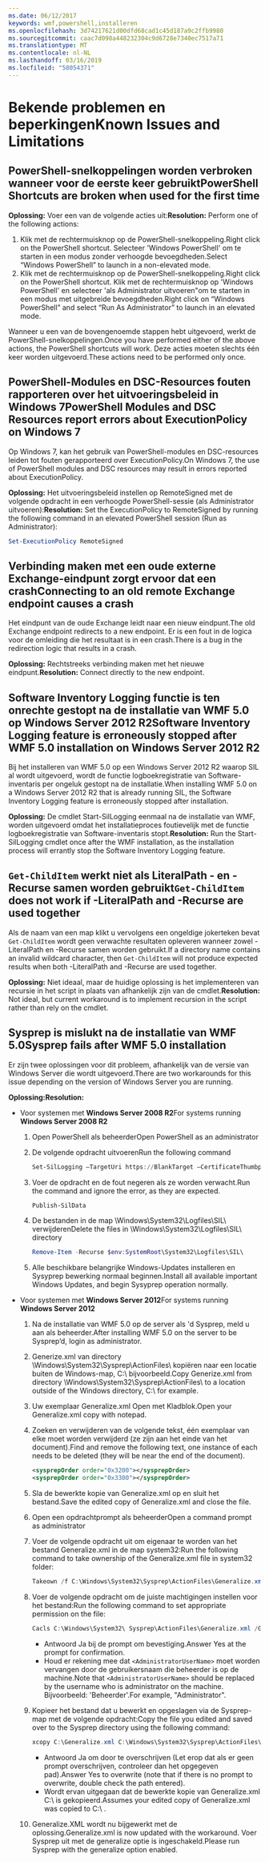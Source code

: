 ```yaml
---
ms.date: 06/12/2017
keywords: wmf,powershell,installeren
ms.openlocfilehash: 3d74217621d00dfd68cad1c45d187a9c2ffb9980
ms.sourcegitcommit: caac7d098a448232304c9d6728e7340ec7517a71
ms.translationtype: MT
ms.contentlocale: nl-NL
ms.lasthandoff: 03/16/2019
ms.locfileid: "58054371"
---
```

# <a name="known-issues-and-limitations"></a><span data-ttu-id="66314-102">Bekende problemen en beperkingen</span><span class="sxs-lookup"><span data-stu-id="66314-102">Known Issues and Limitations</span></span>

## <a name="powershell-shortcuts-are-broken-when-used-for-the-first-time"></a><span data-ttu-id="66314-103">PowerShell-snelkoppelingen worden verbroken wanneer voor de eerste keer gebruikt</span><span class="sxs-lookup"><span data-stu-id="66314-103">PowerShell Shortcuts are broken when used for the first time</span></span>

<span data-ttu-id="66314-104">**Oplossing:** Voer een van de volgende acties uit:</span><span class="sxs-lookup"><span data-stu-id="66314-104">**Resolution:** Perform one of the following actions:</span></span>

1. <span data-ttu-id="66314-105">Klik met de rechtermuisknop op de PowerShell-snelkoppeling.</span><span class="sxs-lookup"><span data-stu-id="66314-105">Right click on the PowerShell shortcut.</span></span> <span data-ttu-id="66314-106">Selecteer 'Windows PowerShell' om te starten in een modus zonder verhoogde bevoegdheden.</span><span class="sxs-lookup"><span data-stu-id="66314-106">Select “Windows PowerShell” to launch in a non-elevated mode.</span></span>
2. <span data-ttu-id="66314-107">Klik met de rechtermuisknop op de PowerShell-snelkoppeling.</span><span class="sxs-lookup"><span data-stu-id="66314-107">Right click on the PowerShell shortcut.</span></span> <span data-ttu-id="66314-108">Klik met de rechtermuisknop op 'Windows PowerShell' en selecteer 'als Administrator uitvoeren"om te starten in een modus met uitgebreide bevoegdheden.</span><span class="sxs-lookup"><span data-stu-id="66314-108">Right click on “Windows PowerShell” and select “Run As Administrator” to launch in an elevated mode.</span></span>

<span data-ttu-id="66314-109">Wanneer u een van de bovengenoemde stappen hebt uitgevoerd, werkt de PowerShell-snelkoppelingen.</span><span class="sxs-lookup"><span data-stu-id="66314-109">Once you have performed either of the above actions, the PowerShell shortcuts will work.</span></span> <span data-ttu-id="66314-110">Deze acties moeten slechts één keer worden uitgevoerd.</span><span class="sxs-lookup"><span data-stu-id="66314-110">These actions need to be performed only once.</span></span>

## <a name="powershell-modules-and-dsc-resources-report-errors-about-executionpolicy-on-windows-7"></a><span data-ttu-id="66314-111">PowerShell-Modules en DSC-Resources fouten rapporteren over het uitvoeringsbeleid in Windows 7</span><span class="sxs-lookup"><span data-stu-id="66314-111">PowerShell Modules and DSC Resources report errors about ExecutionPolicy on Windows 7</span></span>

<span data-ttu-id="66314-112">Op Windows 7, kan het gebruik van PowerShell-modules en DSC-resources leiden tot fouten gerapporteerd over ExecutionPolicy.</span><span class="sxs-lookup"><span data-stu-id="66314-112">On Windows 7, the use of PowerShell modules and DSC resources may result in errors reported about ExecutionPolicy.</span></span>

<span data-ttu-id="66314-113">**Oplossing:** Het uitvoeringsbeleid instellen op RemoteSigned met de volgende opdracht in een verhoogde PowerShell-sessie (als Administrator uitvoeren):</span><span class="sxs-lookup"><span data-stu-id="66314-113">**Resolution:** Set the ExecutionPolicy to RemoteSigned by running the following command in an elevated PowerShell session (Run as Administrator):</span></span>

```powershell
Set-ExecutionPolicy RemoteSigned
```

## <a name="connecting-to-an-old-remote-exchange-endpoint-causes-a-crash"></a><span data-ttu-id="66314-114">Verbinding maken met een oude externe Exchange-eindpunt zorgt ervoor dat een crash</span><span class="sxs-lookup"><span data-stu-id="66314-114">Connecting to an old remote Exchange endpoint causes a crash</span></span>

<span data-ttu-id="66314-115">Het eindpunt van de oude Exchange leidt naar een nieuw eindpunt.</span><span class="sxs-lookup"><span data-stu-id="66314-115">The old Exchange endpoint redirects to a new endpoint.</span></span> <span data-ttu-id="66314-116">Er is een fout in de logica voor de omleiding die het resultaat is in een crash.</span><span class="sxs-lookup"><span data-stu-id="66314-116">There is a bug in the redirection logic that results in a crash.</span></span>

<span data-ttu-id="66314-117">**Oplossing:** Rechtstreeks verbinding maken met het nieuwe eindpunt.</span><span class="sxs-lookup"><span data-stu-id="66314-117">**Resolution:** Connect directly to the new endpoint.</span></span>

## <a name="software-inventory-logging-feature-is-erroneously-stopped-after-wmf-50-installation-on-windows-server-2012-r2"></a><span data-ttu-id="66314-118">Software Inventory Logging functie is ten onrechte gestopt na de installatie van WMF 5.0 op Windows Server 2012 R2</span><span class="sxs-lookup"><span data-stu-id="66314-118">Software Inventory Logging feature is erroneously stopped after WMF 5.0 installation on Windows Server 2012 R2</span></span>

<span data-ttu-id="66314-119">Bij het installeren van WMF 5.0 op een Windows Server 2012 R2 waarop SIL al wordt uitgevoerd, wordt de functie logboekregistratie van Software-inventaris per ongeluk gestopt na de installatie.</span><span class="sxs-lookup"><span data-stu-id="66314-119">When installing WMF 5.0 on a Windows Server 2012 R2 that is already running SIL, the Software Inventory Logging feature is erroneously stopped after installation.</span></span>

<span data-ttu-id="66314-120">**Oplossing:** De cmdlet Start-SilLogging eenmaal na de installatie van WMF, worden uitgevoerd omdat het installatieproces foutievelijk met de functie logboekregistratie van Software-inventaris stopt.</span><span class="sxs-lookup"><span data-stu-id="66314-120">**Resolution:** Run the Start-SilLogging cmdlet once after the WMF installation, as the installation process will errantly stop the Software Inventory Logging feature.</span></span>

## <a name="get-childitem-does-not-work-if--literalpath-and--recurse-are-used-together"></a><span data-ttu-id="66314-121">`Get-ChildItem` werkt niet als LiteralPath - en - Recurse samen worden gebruikt</span><span class="sxs-lookup"><span data-stu-id="66314-121">`Get-ChildItem` does not work if -LiteralPath and -Recurse are used together</span></span>

<span data-ttu-id="66314-122">Als de naam van een map klikt u vervolgens een ongeldige jokerteken bevat `Get-ChildItem` wordt geen verwachte resultaten opleveren wanneer zowel - LiteralPath en -Recurse samen worden gebruikt.</span><span class="sxs-lookup"><span data-stu-id="66314-122">If a directory name contains an invalid wildcard character, then `Get-ChildItem` will not produce expected results when both -LiteralPath and -Recurse are used together.</span></span>

<span data-ttu-id="66314-123">**Oplossing:** Niet ideaal, maar de huidige oplossing is het implementeren van recursie in het script in plaats van afhankelijk zijn van de cmdlet.</span><span class="sxs-lookup"><span data-stu-id="66314-123">**Resolution:** Not ideal, but current workaround is to implement recursion in the script rather than rely on the cmdlet.</span></span>

## <a name="sysprep-fails-after-wmf-50-installation"></a><span data-ttu-id="66314-124">Sysprep is mislukt na de installatie van WMF 5.0</span><span class="sxs-lookup"><span data-stu-id="66314-124">Sysprep fails after WMF 5.0 installation</span></span>

<span data-ttu-id="66314-125">Er zijn twee oplossingen voor dit probleem, afhankelijk van de versie van Windows Server die wordt uitgevoerd.</span><span class="sxs-lookup"><span data-stu-id="66314-125">There are two workarounds for this issue depending on the version of Windows Server you are running.</span></span>

<span data-ttu-id="66314-126">**Oplossing:**</span><span class="sxs-lookup"><span data-stu-id="66314-126">**Resolution:**</span></span>

- <span data-ttu-id="66314-127">Voor systemen met **Windows Server 2008 R2**</span><span class="sxs-lookup"><span data-stu-id="66314-127">For systems running **Windows Server 2008 R2**</span></span>
  1. <span data-ttu-id="66314-128">Open PowerShell als beheerder</span><span class="sxs-lookup"><span data-stu-id="66314-128">Open PowerShell as an administrator</span></span>
  2. <span data-ttu-id="66314-129">De volgende opdracht uitvoeren</span><span class="sxs-lookup"><span data-stu-id="66314-129">Run the following command</span></span>

     ```powershell
     Set-SilLogging –TargetUri https://BlankTarget –CertificateThumbprint 0123456789
     ```

  3. <span data-ttu-id="66314-130">Voer de opdracht en de fout negeren als ze worden verwacht.</span><span class="sxs-lookup"><span data-stu-id="66314-130">Run the command and ignore the error, as they are expected.</span></span>

     ```powershell
     Publish-SilData
     ```

  4. <span data-ttu-id="66314-131">De bestanden in de map \Windows\System32\Logfiles\SIL\ verwijderen</span><span class="sxs-lookup"><span data-stu-id="66314-131">Delete the files in  \Windows\System32\Logfiles\SIL\ directory</span></span>

     ```powershell
     Remove-Item -Recurse $env:SystemRoot\System32\Logfiles\SIL\
     ```

  5. <span data-ttu-id="66314-132">Alle beschikbare belangrijke Windows-Updates installeren en Sysyprep bewerking normaal beginnen.</span><span class="sxs-lookup"><span data-stu-id="66314-132">Install all available important Windows Updates, and begin Sysyprep operation normally.</span></span>

- <span data-ttu-id="66314-133">Voor systemen met **Windows Server 2012**</span><span class="sxs-lookup"><span data-stu-id="66314-133">For systems running **Windows Server 2012**</span></span>
  1. <span data-ttu-id="66314-134">Na de installatie van WMF 5.0 op de server als 'd Sysprep, meld u aan als beheerder.</span><span class="sxs-lookup"><span data-stu-id="66314-134">After installing WMF 5.0 on the server to be Sysprep’d, login as administrator.</span></span>
  2. <span data-ttu-id="66314-135">Generize.xml van directory \Windows\System32\Sysprep\ActionFiles\ kopiëren naar een locatie buiten de Windows-map, C:\ bijvoorbeeld.</span><span class="sxs-lookup"><span data-stu-id="66314-135">Copy Generize.xml from directory \Windows\System32\Sysprep\ActionFiles\ to a location outside of the Windows directory, C:\ for example.</span></span>
  3. <span data-ttu-id="66314-136">Uw exemplaar Generalize.xml Open met Kladblok.</span><span class="sxs-lookup"><span data-stu-id="66314-136">Open your Generalize.xml copy with notepad.</span></span>
  4. <span data-ttu-id="66314-137">Zoeken en verwijderen van de volgende tekst, één exemplaar van elke moet worden verwijderd (ze zijn aan het einde van het document).</span><span class="sxs-lookup"><span data-stu-id="66314-137">Find and remove the following text, one instance of each needs to be deleted (they will be near the end of the document).</span></span>

     ```xml
     <sysprepOrder order="0x3200"></sysprepOrder>
     <sysprepOrder order="0x3300"></sysprepOrder>
     ```

  5. <span data-ttu-id="66314-138">Sla de bewerkte kopie van Generalize.xml op en sluit het bestand.</span><span class="sxs-lookup"><span data-stu-id="66314-138">Save the edited copy of Generalize.xml and close the file.</span></span>
  6. <span data-ttu-id="66314-139">Open een opdrachtprompt als beheerder</span><span class="sxs-lookup"><span data-stu-id="66314-139">Open a command prompt as administrator</span></span>
  7. <span data-ttu-id="66314-140">Voer de volgende opdracht uit om eigenaar te worden van het bestand Generalize.xml in de map system32:</span><span class="sxs-lookup"><span data-stu-id="66314-140">Run the following command to take ownership of the Generalize.xml file in system32 folder:</span></span>

     ```powershell
     Takeown /f C:\Windows\System32\Sysprep\ActionFiles\Generalize.xml
     ```

  8. <span data-ttu-id="66314-141">Voer de volgende opdracht om de juiste machtigingen instellen voor het bestand:</span><span class="sxs-lookup"><span data-stu-id="66314-141">Run the following command to set appropriate permission on the file:</span></span>

     ```powershell
     Cacls C:\Windows\System32\ Sysprep\ActionFiles\Generalize.xml /G `<AdministratorUserName>`:F
     ```

     - <span data-ttu-id="66314-142">Antwoord Ja bij de prompt om bevestiging.</span><span class="sxs-lookup"><span data-stu-id="66314-142">Answer Yes at the prompt for confirmation.</span></span>
     - <span data-ttu-id="66314-143">Houd er rekening mee dat `<AdministratorUserName>` moet worden vervangen door de gebruikersnaam die beheerder is op de machine.</span><span class="sxs-lookup"><span data-stu-id="66314-143">Note that `<AdministratorUserName>` should be replaced by the username who is administrator on the machine.</span></span> <span data-ttu-id="66314-144">Bijvoorbeeld: 'Beheerder'.</span><span class="sxs-lookup"><span data-stu-id="66314-144">For example, "Administrator".</span></span>

  9. <span data-ttu-id="66314-145">Kopieer het bestand dat u bewerkt en opgeslagen via de Sysprep-map met de volgende opdracht:</span><span class="sxs-lookup"><span data-stu-id="66314-145">Copy the file you edited and saved over to the Sysprep directory using the following command:</span></span>

     ```powershell
     xcopy C:\Generalize.xml C:\Windows\System32\Sysprep\ActionFiles\Generalize.xml
     ```

     - <span data-ttu-id="66314-146">Antwoord Ja om door te overschrijven (Let erop dat als er geen prompt overschrijven, controleer dan het opgegeven pad).</span><span class="sxs-lookup"><span data-stu-id="66314-146">Answer Yes to overwrite (note that if there is no prompt to overwrite, double check the path entered).</span></span>
     - <span data-ttu-id="66314-147">Wordt ervan uitgegaan dat de bewerkte kopie van Generalize.xml C:\ is gekopieerd.</span><span class="sxs-lookup"><span data-stu-id="66314-147">Assumes your edited copy of Generalize.xml was copied to C:\ .</span></span>

  10. <span data-ttu-id="66314-148">Generalize.XML wordt nu bijgewerkt met de oplossing.</span><span class="sxs-lookup"><span data-stu-id="66314-148">Generalize.xml is now updated with the workaround.</span></span> <span data-ttu-id="66314-149">Voer Sysprep uit met de generalize optie is ingeschakeld.</span><span class="sxs-lookup"><span data-stu-id="66314-149">Please run Sysprep with the generalize option enabled.</span></span>
